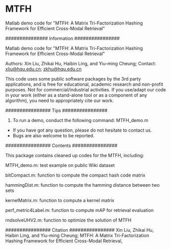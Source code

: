 # MTFH
Matlab demo code for "MTFH: A Matrix Tri-Factorization Hashing Framework for Efficient Cross-Modal Retrieval" 

############### Information ################

Matlab demo code for "MTFH: A Matrix Tri-Factorization Hashing Framework for Efficient Cross-Modal Retrieval" 

Authors: Xin Liu, Zhikai Hu, Haibin Ling, and Yiu-ming Cheung;
Contact: xliu@hqu.edu.cn; zkhu@hqu.edu.cn


This code uses some public software packages by the 3rd party applications, and is free for educational, academic research and non-profit purposes. Not for commercial/industrial activities. If you use/adapt our code in your work (either as a stand-alone tool or as a component of any algorithm), you need to appropriately cite our work.



################ Tips ################
1. To run a demo, conduct the following command:
        MTFH_demo.m

* If you have got any question, please do not hesitate to contact us.
* Bugs are also welcome to be reported.

################ Contents ################

This package contains cleaned up codes for the MTFH, including:

MTFH_demo.m: test example on public Wiki dataset

bitCompact.m: function to compute the compact hash code matrix

hammingDist.m: function to compute the hamming distance between two sets

kernelMatrix.m: function to compute a kernel matrix

perf_metric4Label.m: function to compute mAP for retrieval evaluation

rndsolveUHV2.m: function to optimize the solution of MTFH


################ Citation ################
Xin Liu, Zhikai Hu, Haibin Ling, and Yiu-ming Cheung; MTFH: A Matrix Tri-Factorization Hashing Framework for Efficient Cross-Modal Retrieval, 

